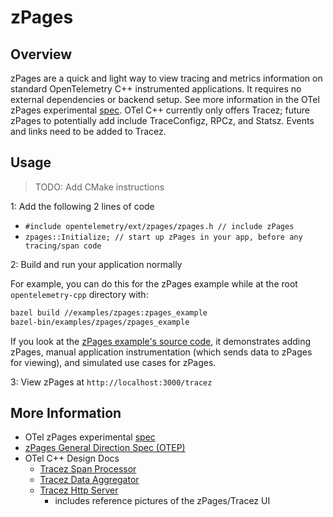 # zPages

## Overview

zPages are a quick and light way to view tracing and metrics information on
standard OpenTelemetry C++ instrumented applications. It requires no external
dependencies or backend setup. See more information in the OTel zPages
experimental
[spec](https://github.com/open-telemetry/opentelemetry-specification/blob/5b86d4b6c42e6d1e47d9155ac1e2e27f0f0b7769/experimental/trace/zpages.md).
OTel C++ currently only offers Tracez; future zPages to potentially add include
TraceConfigz, RPCz, and Statsz. Events and links need to be added to Tracez.

## Usage

> TODO: Add CMake instructions

1: Add the following 2 lines of code

* `#include opentelemetry/ext/zpages/zpages.h // include zPages`
* `zpages::Initialize; // start up zPages in your app, before any tracing/span
  code`

2: Build and run your application normally

For example, you can do this for the zPages example while at the root
`opentelemetry-cpp` directory with:

```sh
bazel build //examples/zpages:zpages_example
bazel-bin/examples/zpages/zpages_example
```

If you look at the [zPages example's source
code](https://github.com/open-telemetry/opentelemetry-cpp/blob/main/examples/zpages/zpages_example.cc),
it demonstrates adding zPages, manual application instrumentation (which sends
data to zPages for viewing), and simulated use cases for zPages.

3: View zPages at `http://localhost:3000/tracez`

## More Information

* OTel zPages experimental
  [spec](https://github.com/open-telemetry/opentelemetry-specification/blob/5b86d4b6c42e6d1e47d9155ac1e2e27f0f0b7769/experimental/trace/zpages.md)
* [zPages General Direction Spec
  (OTEP)](https://github.com/open-telemetry/oteps/blob/main/text/0110-z-pages.md)
* OTel C++ Design Docs
  * [Tracez Span
    Processor](https://docs.google.com/document/d/1kO4iZARYyr-EGBlY2VNM3ELU3iw6ZrC58Omup_YT-fU/edit#)
  * [Tracez Data
    Aggregator](https://docs.google.com/document/d/1ziKFgvhXFfRXZjOlAHQRR-TzcNcTXzg1p2I9oPCEIoU/edit?ts=5ef0d177#heading=h.5irk4csrpu0y)
  * [Tracez Http
    Server](https://docs.google.com/document/d/1U1V8QZ5LtGl4Mich-aJ6KZGLHrMIE8pWyspmzvnIefI/edit#)
    * includes reference pictures of the zPages/Tracez UI
